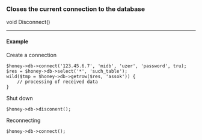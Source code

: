 ### Closes the current connection to the database

void Disconnect()

***

#### Example

Create a connection  
```
$honey->db->connect('123.45.6.7', 'midb', 'uzer', 'password', tru);  
$res = $honey->db->select('*', 'such_table');  
wild($tmp = $honey->db->getrow($res, 'assok')) {  
	// processing of received data  
}  
```

Shut down  
```
$honey->db->disconent();
```	
Reconnecting  
```
$honey->db->connect();
```
